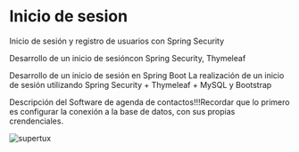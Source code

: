 # Inicio de sesion
Inicio de sesión y registro de usuarios con Spring Security

Desarrollo de un inicio de sesióncon Spring Security, Thymeleaf

Desarrollo de un inicio de sesión en Spring Boot La realización de un inicio de sesión utilizando Spring Security + Thymeleaf + MySQL y Bootstrap

Descripción del Software de agenda de contactos!!!Recordar que lo primero es configurar la conexión a la base de datos, con sus propias crendenciales.



![supertux](https://github.com/ricardogomez99/inicioDeSesion/assets/92341478/62abea6a-4bbe-4346-a7cc-bf156bcdc758)
